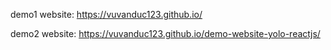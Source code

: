 demo1 website: https://vuvanduc123.github.io/

demo2 website: https://vuvanduc123.github.io/demo-website-yolo-reactjs/
